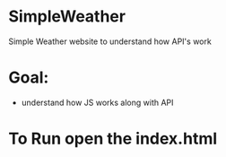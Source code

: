 # SimpleWeather
Simple Weather website to understand how API's work

# Goal:
- understand how JS works along with API

# To Run open the index.html
